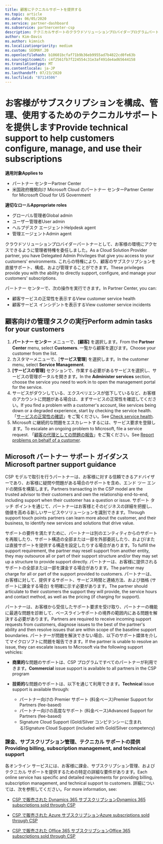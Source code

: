 ```yaml
---
title: 顧客にテクニカルサポートを提供する
ms.topic: article
ms.date: 06/05/2020
ms.service: partner-dashboard
ms.subservice: partnercenter-csp
description: テクニカルサポートのクラウドソリューションプロバイダープログラムパートナーがお客様に提供できる技術サポートの種類について説明します。
author: Kim-Davis
ms.author: kimnich
ms.localizationpriority: medium
ms.custom: SEOMAY.20
ms.openlocfilehash: b10601bcfaf71b9b36eb9955ad7b4822cd0fe63b
ms.sourcegitcommit: c4f2561fb7f224554c31e3af491de4ad65644158
ms.translationtype: MT
ms.contentlocale: ja-JP
ms.lasthandoff: 07/23/2020
ms.locfileid: "87114506"
---
```

# <a name="provide-technical-support-to-help-customers-configure-manage-and-use-their-subscriptions"></a><span data-ttu-id="2b759-103">お客様がサブスクリプションを構成、管理、使用するためのテクニカルサポートを提供します</span><span class="sxs-lookup"><span data-stu-id="2b759-103">Provide technical support to help customers configure, manage, and use their subscriptions</span></span>

<span data-ttu-id="2b759-104">**適用対象**</span><span class="sxs-lookup"><span data-stu-id="2b759-104">**Applies to**</span></span>

- <span data-ttu-id="2b759-105">パートナー センター</span><span class="sxs-lookup"><span data-stu-id="2b759-105">Partner Center</span></span>
- <span data-ttu-id="2b759-106">米国政府機関向け Microsoft Cloud のパートナー センター</span><span class="sxs-lookup"><span data-stu-id="2b759-106">Partner Center for Microsoft Cloud for US Government</span></span>

<span data-ttu-id="2b759-107">**適切なロール**</span><span class="sxs-lookup"><span data-stu-id="2b759-107">**Appropriate roles**</span></span>
- <span data-ttu-id="2b759-108">グローバル管理者</span><span class="sxs-lookup"><span data-stu-id="2b759-108">Global admin</span></span>
- <span data-ttu-id="2b759-109">ユーザー管理者</span><span class="sxs-lookup"><span data-stu-id="2b759-109">User admin</span></span>
- <span data-ttu-id="2b759-110">ヘルプデスク エージェント</span><span class="sxs-lookup"><span data-stu-id="2b759-110">Helpdesk agent</span></span>
- <span data-ttu-id="2b759-111">管理エージェント</span><span class="sxs-lookup"><span data-stu-id="2b759-111">Admin agent</span></span>

<span data-ttu-id="2b759-112">クラウドソリューションプロバイダーパートナーとして、お客様の環境にアクセスできるように管理者特権を委任しました。</span><span class="sxs-lookup"><span data-stu-id="2b759-112">As a Cloud Solution Provider partner, you have Delegated Admin Privileges that give you access to your customers' environments.</span></span> <span data-ttu-id="2b759-113">これらの特権により、顧客のサブスクリプションを直接サポート、構成、および管理することができます。</span><span class="sxs-lookup"><span data-stu-id="2b759-113">These privileges provide you with the ability to directly support, configure, and manage your customers' subscriptions.</span></span>

<span data-ttu-id="2b759-114">パートナー センターで、次の操作を実行できます。</span><span class="sxs-lookup"><span data-stu-id="2b759-114">In Partner Center, you can:</span></span>

- <span data-ttu-id="2b759-115">顧客サービスの正常性を表示する</span><span class="sxs-lookup"><span data-stu-id="2b759-115">View customer service health</span></span>
- <span data-ttu-id="2b759-116">顧客サービス インシデントを表示する</span><span class="sxs-lookup"><span data-stu-id="2b759-116">View customer service incidents</span></span>

## <a name="perform-admin-tasks-for-your-customers"></a><span data-ttu-id="2b759-117">顧客向けの管理タスクの実行</span><span class="sxs-lookup"><span data-stu-id="2b759-117">Perform admin tasks for your customers</span></span>

1. <span data-ttu-id="2b759-118">**パートナー センター** メニューで、**[顧客]** を選択します。</span><span class="sxs-lookup"><span data-stu-id="2b759-118">From the **Partner Center** menu, select **Customers**.</span></span> <span data-ttu-id="2b759-119">一覧から顧客を選びます。</span><span class="sxs-lookup"><span data-stu-id="2b759-119">Choose your customer from the list.</span></span>
2. <span data-ttu-id="2b759-120">カスタマーメニューで、[**サービス管理**] を選択します。</span><span class="sxs-lookup"><span data-stu-id="2b759-120">In the customer menu, select **Service Management**.</span></span>
3. <span data-ttu-id="2b759-121">**[サービスの管理]** セクションで、作業する必要があるサービスを選択し、サービスの管理ポータルを開きます。</span><span class="sxs-lookup"><span data-stu-id="2b759-121">In the **Administer services** section, choose the service you need to work in to open the management portal for the service.</span></span>
4. <span data-ttu-id="2b759-122">サービスがダウンしている、エクスペリエンスが低下しているなど、お客様のアカウントに問題がある場合は、まずサービスの正常性を確認してください。</span><span class="sxs-lookup"><span data-stu-id="2b759-122">If you find a problem with a customer's account, like services being down or a degraded experience, start by checking the service health.</span></span> <span data-ttu-id="2b759-123">「[サービスの正常性の確認](check-service-health.md)」をご覧ください。</span><span class="sxs-lookup"><span data-stu-id="2b759-123">See [Check service health](check-service-health.md).</span></span>
5. <span data-ttu-id="2b759-124">Microsoft に継続的な問題をエスカレートするには、サービス要求を登録します。</span><span class="sxs-lookup"><span data-stu-id="2b759-124">To escalate an ongoing problem to Microsoft, file a service request.</span></span> <span data-ttu-id="2b759-125">「[顧客の代理としての問題の報告](report-problems-on-behalf-of-a-customer.md)」をご覧ください。</span><span class="sxs-lookup"><span data-stu-id="2b759-125">See [Report problems on behalf of a customer](report-problems-on-behalf-of-a-customer.md).</span></span>

## <a name="microsoft-partner-support-guidance"></a><span data-ttu-id="2b759-126">Microsoft パートナー サポート ガイダンス</span><span class="sxs-lookup"><span data-stu-id="2b759-126">Microsoft partner support guidance</span></span>

<span data-ttu-id="2b759-127">CSP モデルで取引を行うパートナーは、お客様に対する信頼できるアドバイザーであり、お客様に疑問や問題がある場合のサポートを含め、エンド ツー エンドの関係を構築します。</span><span class="sxs-lookup"><span data-stu-id="2b759-127">Partners transacting in the CSP model are the trusted advisor to their customers and own the relationship end-to-end, including support when their customer has a question or issue.</span></span> <span data-ttu-id="2b759-128">サポート タッチ ポイントを通じて、パートナーはお客様とそのビジネスの詳細を把握し、価値を高める新しいサービスやソリューションを識別できます。</span><span class="sxs-lookup"><span data-stu-id="2b759-128">Through support touch points partners can learn more about the customer, and their business, to identify new services and solutions that drive value.</span></span>

<span data-ttu-id="2b759-129">サポートの要件を満たすために、パートナーは別のエンティティからのサポートを再販したり、サポート構造の全部または一部を外部委託したり、および/または直接サポートを提供する構造を設定したりする場合があります。</span><span class="sxs-lookup"><span data-stu-id="2b759-129">To fulfill the support requirement, the partner may resell support from another entity, they may outsource all or part of their support structure and/or they may set up a structure to provide support directly.</span></span>  <span data-ttu-id="2b759-130">パートナーは、お客様に提供されるサポートの全部または一部を課金する場合があります。</span><span class="sxs-lookup"><span data-stu-id="2b759-130">The partner may charge for all or part of the support provided to customers.</span></span> <span data-ttu-id="2b759-131">パートナーは、お客様に対して、提供するサポート、サービス時間と連絡方法、および価格 (サポートに課金する場合) を明確に示す必要があります。</span><span class="sxs-lookup"><span data-stu-id="2b759-131">The partner should articulate to their customers the support they will provide, the service hours and contact method, as well as the pricing (if charging for support).</span></span> 

<span data-ttu-id="2b759-132">パートナーは、お客様から受信したサポート要求を受け取り、パートナーの機能に最適な問題を診断して、ベースラインサポートの境界の範囲内にある問題を解決する必要があります。</span><span class="sxs-lookup"><span data-stu-id="2b759-132">Partners are required to receive incoming support requests from customers, diagnose issues to the best of the partner's ability and then resolve issues that are within scope of the baseline support boundaries.</span></span> <span data-ttu-id="2b759-133">パートナーが問題を解決できない場合、以下のサポート媒体を介してマイクロソフトに問題を報告できます。</span><span class="sxs-lookup"><span data-stu-id="2b759-133">If the partner is unable to resolve an issue, they can escalate issues to Microsoft via the following support vehicles:</span></span>

- <span data-ttu-id="2b759-134">**商業的**な問題のサポートは、CSP プログラムですべてのパートナーが利用できます。</span><span class="sxs-lookup"><span data-stu-id="2b759-134">**Commercial** issue support is available to all partners in the CSP program</span></span>

- <span data-ttu-id="2b759-135">**技術的**な問題のサポートは、以下を通じて利用できます。</span><span class="sxs-lookup"><span data-stu-id="2b759-135">**Technical** issue support is available through:</span></span>

  - <span data-ttu-id="2b759-136">パートナー向けの Premier サポート (料金ベース)</span><span class="sxs-lookup"><span data-stu-id="2b759-136">Premier Support for Partners (fee-based)</span></span>
  - <span data-ttu-id="2b759-137">パートナー向けの高度なサポート (料金ベース)</span><span class="sxs-lookup"><span data-stu-id="2b759-137">Advanced Support for Partners (fee-based)</span></span>
  - <span data-ttu-id="2b759-138">Signature Cloud Support (Gold/Silver コンピテンシーに含まれる)</span><span class="sxs-lookup"><span data-stu-id="2b759-138">Signature Cloud Support (included with Gold/Silver competency)</span></span>

### <a name="providing-billing-subscription-management-and-technical-support"></a><span data-ttu-id="2b759-139">課金、サブスクリプション管理、テクニカル サポートの提供</span><span class="sxs-lookup"><span data-stu-id="2b759-139">Providing billing, subscription management, and technical support</span></span> 

<span data-ttu-id="2b759-140">各オンライン サービスには、お客様に課金、サブスクリプション管理、およびテクニカル サポートを提供するための特定の詳細な要件があります。</span><span class="sxs-lookup"><span data-stu-id="2b759-140">Each online service has specific and detailed requirements for providing billing, subscription management, and technical support to customers.</span></span> <span data-ttu-id="2b759-141">詳細については、次を参照してください。</span><span class="sxs-lookup"><span data-stu-id="2b759-141">For more information, see:</span></span>

- [<span data-ttu-id="2b759-142">CSP で販売された Dynamics 365 サブスクリプション</span><span class="sxs-lookup"><span data-stu-id="2b759-142">Dynamics 365 subscriptions sold through CSP</span></span>](https://www.microsoftpartnercommunity.com/t5/CSP/Microsoft-Partner-Support-Guidance/m-p/5262#M30)

- [<span data-ttu-id="2b759-143">CSP で販売された Azure サブスクリプション</span><span class="sxs-lookup"><span data-stu-id="2b759-143">Azure subscriptions sold through CSP</span></span>](https://www.microsoftpartnercommunity.com/t5/CSP/Microsoft-Partner-Support-Guidance/m-p/5263#M31)

- [<span data-ttu-id="2b759-144">CSP で販売された Office 365 サブスクリプション</span><span class="sxs-lookup"><span data-stu-id="2b759-144">Office 365 subscriptions sold through CSP</span></span>](https://www.microsoftpartnercommunity.com/t5/CSP/Microsoft-Partner-Support-Guidance/m-p/5264#M32)
